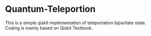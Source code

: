 # Quantum-Teleportion
This is a simple qiskit implementation of  teleportation biparitate state. Coding is mainly based on Qiskit Textbook.
